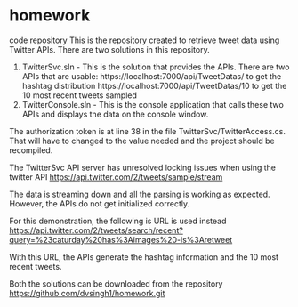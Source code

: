 # homework
code repository
This is the repository created to retrieve tweet data using Twitter APIs.
There are two solutions in this repository.
1.  TwitterSvc.sln   - This is the solution that provides the APIs.
       There are two APIs that are usable:
           https://localhost:7000/api/TweetDatas/   to get the hashtag distribution
           https://localhost:7000/api/TweetDatas/10   to get the 10 most recent tweets sampled
2.  TwitterConsole.sln - This is the console application that calls these two APIs and displays the data on the console window.

The authorization token is at line 38 in the file TwitterSvc/TwitterAccess.cs. That will have to changed to the value needed
and the project should be recompiled.

The TwitterSvc API server has unresolved locking issues when using the twitter API
            https://api.twitter.com/2/tweets/sample/stream

The data is streaming down and all the parsing is working as expected. However, the APIs do not get initialized correctly.

For this demonstration, the following is URL is used instead
            https://api.twitter.com/2/tweets/search/recent?query=%23caturday%20has%3Aimages%20-is%3Aretweet

With this URL, the APIs generate the hashtag information and the 10 most recent tweets.

Both the solutions can be downloaded from the repository https://github.com/dvsingh1/homework.git


